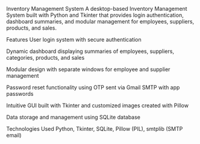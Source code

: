 Inventory Management System
A desktop-based Inventory Management System built with Python and Tkinter that provides login authentication, dashboard summaries, and modular management for employees, suppliers, products, and sales.

Features
User login system with secure authentication

Dynamic dashboard displaying summaries of employees, suppliers, categories, products, and sales

Modular design with separate windows for employee and supplier management

Password reset functionality using OTP sent via Gmail SMTP with app passwords

Intuitive GUI built with Tkinter and customized images created with Pillow

Data storage and management using SQLite database

Technologies Used
Python, Tkinter, SQLite, Pillow (PIL), smtplib (SMTP email)